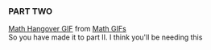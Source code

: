### PART TWO 
<div class="tenor-gif-embed" data-postid="13330243" data-share-method="host" data-width="100%" data-aspect-ratio="2.3055555555555554"><a href="https://tenor.com/view/math-hangover-movie-the-alan-gif-13330243">Math Hangover GIF</a> from <a href="https://tenor.com/search/math-gifs">Math GIFs</a></div><script type="text/javascript" async src="https://tenor.com/embed.js"></script>
So you have made it to part II. I think you'll be needing this 
